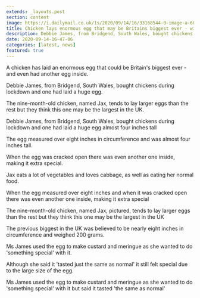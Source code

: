 ```yaml
---
extends: _layouts.post
section: content
image: https://i.dailymail.co.uk/1s/2020/09/14/16/33168544-0-image-a-60_1600098035757.jpg 
title: Chicken lays enormous egg that may be Britains biggest ever - with ANOTHER egg inside  
description: Debbie James, from Bridgend, South Wales, bought chickens during lockdown and a nine-month-old one, named Jax, laid a huge egg which may break records for the largest in the UK. 
date: 2020-09-14-16-47-06 
categories: [latest, news] 
featured: true 
--- 
```

A chicken has laid an enormous egg that could be Britain's biggest ever - and even had another egg inside.

Debbie James, from Bridgend, South Wales, bought chickens during lockdown and one had laid a huge egg.

The nine-month-old chicken, named Jax, tends to lay larger eggs than the rest but they think this one may be the largest in the UK.   

Debbie James, from Bridgend, South Wales, bought chickens during lockdown and one had laid a huge egg almost four inches tall 

The egg measured over eight inches in circumference and was almost four inches tall. 

When the egg was cracked open there was even another one inside, making it extra special. 

Jax eats a lot of vegetables and loves cabbage, as well as eating her normal food.  

When the egg measured over eight inches and when it was cracked open there was even another one inside, making it extra special

The nine-month-old chicken, named Jax, pictured, tends to lay larger eggs than the rest but they think this one may be the largest in the UK

The previous biggest in the UK was believed to be nearly eight inches in circumference and weighed 200 grams.   

Ms James used the egg to make custard and meringue as she wanted to do 'something special' with it.

Although she said it 'tasted just the same as normal' it still felt special due to the large size of the egg.   

Ms James used the egg to make custard and meringue as she wanted to do 'something special' with it but said it tasted 'the same as normal' 


